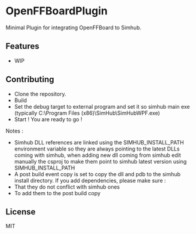 # OpenFFBoardPlugin

Minimal Plugin for integrating OpenFFBoard to Simhub.

## Features

- WIP

## Contributing

- Clone the repository.
- Build
- Set the debug target to external program and set it so simhub main exe (typically C:\Program Files (x86)\SimHub\SimHubWPF.exe)
- Start ! You are ready to go !

Notes :

- Simhub DLL references are linked using the SIMHUB_INSTALL_PATH environment variable so they are always pointing to the latest DLLs coming with simhub, when adding new dll coming from simhub edit manually the csproj to make them point to simhub latest version using SIMHUB_INSTALL_PATH
- A post build event copy is set to copy the dll and pdb to the simhub install directory. If you add dependencies, please make sure :
- That they do not conflict with simhub ones
- To add them to the post build copy

## License

MIT